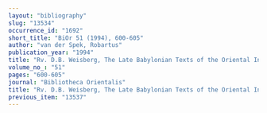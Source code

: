 ```yaml
---
layout: "bibliography"
slug: "13534"
occurrence_id: "1692"
short_title: "BiOr 51 (1994), 600-605"
author: "van der Spek, Robartus"
publication_year: "1994"
title: "Rv. D.B. Weisberg, The Late Babylonian Texts of the Oriental Institute Collection (Bibliotheca Mesopotamica 24, 1991)"
volume_no_: "51"
pages: "600-605"
journal: "Bibliotheca Orientalis"
title: "Rv. D.B. Weisberg, The Late Babylonian Texts of the Oriental Institute Collection (Bibliotheca Mesopotamica 24, 1991)"
previous_item: "13537"
---
```

